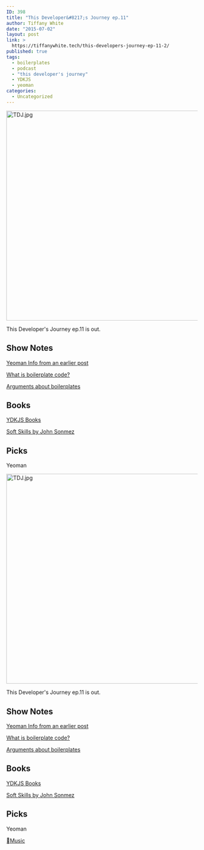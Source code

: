 ```yaml
---
ID: 398
title: "This Developer&#8217;s Journey ep.11"
author: Tiffany White
date: "2015-07-02"
layout: post
link: >
  https://tiffanywhite.tech/this-developers-journey-ep-11-2/
published: true
tags:
  - boilerplates
  - podcast
  - "this developer's journey"
  - YDKJS
  - yeoman
categories:
  - Uncategorized
---
```



<a href="http://helloburgh.me/wp-content/uploads/2015/07/TDJ.jpg"><img class="  wp-image-397 aligncenter" src="http://helloburgh.me/wp-content/uploads/2015/07/TDJ.jpg" alt="TDJ.jpg" width="553" height="553" /></a>

This Developer's Journey ep.11 is out.

## Show Notes

[Yeoman Info from an earlier post](http://helloburgh.me/2015/06/25/yeoman-and-javascript-etc/)

[What is boilerplate code?](http://stackoverflow.com/questions/3992199/what-is-boilerplate-code)

[Arguments about boilerplates](http://programmers.stackexchange.com/questions/148602/a-defense-for-boilerplate)

## Books

[YDKJS Books](http://www.oreilly.com/pub/au/4853)

[Soft Skills by John Sonmez](http://www.amazon.com/Soft-Skills-software-developers-manual/dp/1617292397)

## Picks

Yeoman




<a href="http://helloburgh.me/wp-content/uploads/2015/07/TDJ.jpg"><img class="  wp-image-397 aligncenter" src="http://helloburgh.me/wp-content/uploads/2015/07/TDJ.jpg" alt="TDJ.jpg" width="553" height="553" /></a>

This Developer's Journey ep.11 is out.

## Show Notes

[Yeoman Info from an earlier post](http://helloburgh.me/2015/06/25/yeoman-and-javascript-etc/)

[What is boilerplate code?](http://stackoverflow.com/questions/3992199/what-is-boilerplate-code)

[Arguments about boilerplates](http://programmers.stackexchange.com/questions/148602/a-defense-for-boilerplate)

## Books

[YDKJS Books](http://www.oreilly.com/pub/au/4853)

[Soft Skills by John Sonmez](http://www.amazon.com/Soft-Skills-software-developers-manual/dp/1617292397)

## Picks

Yeoman





[Music](http://applemusic.tumblr.com/)